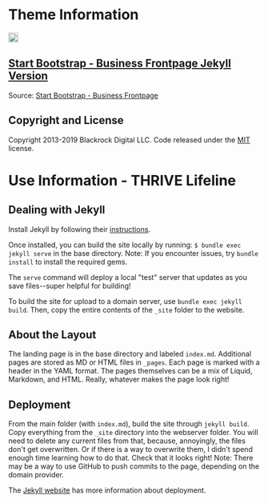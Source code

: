 # Theme Information

<a href="https://jekyll-themes.com">
<img src="https://img.shields.io/badge/featured%20on-JT-red.svg" height="20" alt="Jekyll Themes Shield">
</a>

## [Start Bootstrap - Business Frontpage Jekyll Version](https://webjeda.com/business-frontpage/)

Source: [Start Bootstrap - Business Frontpage](https://startbootstrap.com/template-overviews/business-frontpage/)

## Copyright and License

Copyright 2013-2019 Blackrock Digital LLC. Code released under the
[MIT](https://github.com/BlackrockDigital/startbootstrap-business-frontpage/blob/gh-pages/LICENSE) license.

# Use Information - THRIVE Lifeline

## Dealing with Jekyll
Install Jekyll by following their [instructions](https://jekyllrb.com/docs/installation/).

Once installed, you can build the site locally by running: `$ bundle exec jekyll serve`
in the base directory.
Note: If you encounter issues, try `bundle install` to install the required gems.

The `serve` command will deploy a local "test" server that updates as you
save files--super helpful for building!

To build the site for upload to a domain server, use `bundle exec jekyll build`.
Then, copy the entire contents of the `_site` folder to the website.

## About the Layout
The landing page is in the base directory and labeled `index.md`.
Additional pages are stored as MD or HTML files in `_pages`.
Each page is marked with a header in the YAML format. The pages themselves
can be a mix of Liquid, Markdown, and HTML. Really, whatever makes the page
look right!

## Deployment
From the main folder (with `index.md`), build the site through `jekyll build`.
Copy everything from the `_site` directory into the webserver folder.
You will need to delete any current files from that, because, annoyingly, the
files don't get overwritten.
Or if there is a way to overwrite them, I didn't spend enough time learning how
to do that.
Check that it looks right!
Note: There may be a way to use GitHub to push commits to the page, depending
on the domain provider.

The [Jekyll website](https://jekyllrb.com/docs/deployment/) has more
information about deployment.
